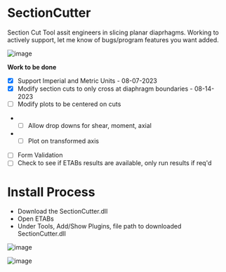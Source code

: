 # SectionCutter

Section Cut Tool assit engineers in slicing planar diaprhagms. Working to actively support, let me know of bugs/program features you want added.

![image](https://github.com/retug/SectionCutter/assets/45467091/0468ba99-8522-447b-9961-20aa44df3fba)


**Work to be done**

- [x] Support Imperial and Metric Units - 08-07-2023
- [x] Modify section cuts to only cross at diaphragm boundaries - 08-14-2023
- [ ] Modify plots to be centered on cuts
- - [ ] Allow drop downs for shear, moment, axial
- - [ ] Plot on transformed axis      
- [ ] Form Validation
- [ ] Check to see if ETABs results are available, only run results if req'd

# Install Process
- Download the SectionCutter.dll
- Open ETABs
- Under Tools, Add/Show Plugins, file path to  downloaded SectionCutter.dll

![image](https://github.com/retug/SectionCutter/assets/45467091/7736c7e8-8b10-4afd-8cce-dc3589c726c2)


![image](https://github.com/retug/SectionCutter/assets/45467091/b7a3a272-10cf-4abf-8db4-292460e2459c)



